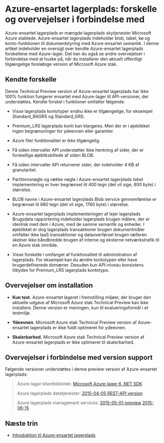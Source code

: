 
<properties
    pageTitle="Azure-ensartet lagerplads: forskelle og overvejelser i forbindelse med | Microsoft Azure"
    description="Forstå forskellen fra Azure-lager og andre Azure-ensartet overvejelser om installation lagerplads."
    services="azure-stack"
    documentationCenter=""
    authors="MChadalapaka"
    manager="siroy"
    editor=""/>

<tags
    ms.service="azure-stack"
    ms.workload="na"
    ms.tgt_pltfrm="na"
    ms.devlang="na"
    ms.topic="get-started-article"
    ms.date="09/26/2016"
    ms.author="mchad"/>

# <a name="azure-consistent-storage-differences-and-considerations"></a>Azure-ensartet lagerplads: forskelle og overvejelser i forbindelse med

Azure-ensartet lagerplads er mængde lagerplads skytjenester Microsoft Azure stablede. Azure-ensartet lagerplads indeholder blob, tabel, kø og konto-funktionen til dokumentstyring med Azure-ensartet semantik. I denne artikel indeholder en oversigt over kendte Azure-ensartet lagerplads forskellene med Azure-lager. Det kan du også se andre overvejelser i forbindelse med at huske på, når du installerer den aktuelt offentligt tilgængelige foreløbige version af Microsoft Azure stak.

<span id="Concepts" class="anchor"><span id="_Toc386544169" class="anchor"><span id="_Toc389466742" class="anchor"><span id="_Ref428966996" class="anchor"><span id="_Toc433223853" class="anchor"></span></span></span></span></span>
## <a name="known-differences"></a>Kendte forskelle

Denne Technical Preview version af Azure-ensartet lagerplads har ikke 100% funktion fungerer ensartet med Azure-lager til API-versioner, der understøttes. Kendte forskel i funktioner omfatter følgende:

-   Visse lagerplads kontotyper endnu ikke er tilgængelige, for eksempel Standard\_RAGRS og Standard\_GRS.

-   Premium\_LRS lagerplads konti kan klargøres. Men der er i øjeblikket ingen begrænsninger for ydeevnen eller garantier.

-   Azure filer funktionalitet er ikke tilgængelig.

-   Få siden intervaller API understøtter ikke hentning af sider, der er forskellige øjebliksbillede af siden BLOB.

-   Få siden intervaller API returnerer sider, der indeholder 4 KB af granularitet.

-   Partitionsnøgle og række nøgle i Azure-ensartet lagerplads tabel implementering er hver begrænset til 400 tegn (det vil sige, 800 byte) i størrelse.

-   BLOB navne i Azure-ensartet lagerplads Blob service gennemførelse er begrænset til 880 tegn (det vil sige, 1760 byte) i størrelse.

-   Azure-ensartet lagerplads implementeringen af lejer lagerplads Brugsdata rapportering indeholder lagerplads brugen målere, der er identisk med dem i Azure, med de samme semantik og enheder. I øjeblikket er dog lagerplads transaktioner brugen dokumentmåler omfatter ikke IaaS transaktioner og dataoverførsel brugen tælleren skelner ikke båndbredde brugen af interne og eksterne netværkstrafik til en Azure stak område.

-   Visse forskelle i omfanget af funktionalitet til administration af lagerplads. For eksempel kan du ændre kontotypen eller have brugerdefinerede domæner. Desuden kun API-niveau konsistens tilbydes for Premium\_LRS lagerplads kontotype.

## <a name="deployment-considerations"></a>Overvejelser om installation

-   **Kun test.** Azure-ensartet lageret i fremstilling miljøer, der bruger den aktuelle udgave af Microsoft Azure stak Technical Preview kan ikke installere. Denne version er meningen, kun til evalueringsformål i et testmiljø.

-   **Ydeevnen**. Microsoft Azure stak Technical Preview version af Azure-ensartet lagerplads er ikke fuldt optimeret for ydeevnen.

-   **Skalerbarhed.** Microsoft Azure stak Technical Preview version af Azure-ensartet lagerplads er ikke optimeret til skalerbarhed.

## <a name="version-support-considerations"></a>Overvejelser i forbindelse med version support

Følgende versioner understøttes i denne preview version af Azure-ensartet lagerplads:

> Azure-lager klientbibliotek: [Microsoft Azure-lager 6 .NET SDK](http://www.nuget.org/packages/WindowsAzure.Storage/6.2.0)
>
> Azure lagerplads datatjenester: [2015-04-05 REST-API version](https://msdn.microsoft.com/library/azure/mt705637.aspx)
>
> Azure lagerplads management services: [2015-05-01-preview](https://msdn.microsoft.com/library/azure/mt163683.aspx)
> [2015-06-15](https://msdn.microsoft.com/library/azure/mt163683.aspx)
## <a name="next-steps"></a>Næste trin

-   [Introduktion til Azure-ensartet lagerplads](azure-stack-storage-overview.md)
